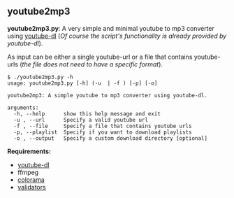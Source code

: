 ## youtube2mp3

**youtube2mp3.py**: A very simple and minimal youtube to mp3 converter using [youtube-dl](https://github.com/rg3/youtube-dl) (_Of course the script's functionality is already provided by youtube-dl_).

As input can be either a single youtube-url or a file that contains youtube-urls (*the file does not need to have a specific format*).

```
$ ./youtube2mp3.py -h
usage: youtube2mp3.py [-h] (-u  | -f ) [-p] [-o]

youtube2mp3: A simple youtube to mp3 converter using youtube-dl.

arguments:
  -h, --help      show this help message and exit
  -u , --url      Specify a valid youtube url
  -f , --file     Specify a file that contains youtube urls
  -p, --playlist  Specify if you want to download playlists
  -o , --output   Specify a custom download directory [optional]
```

**Requirements:**
*   [youtube-dl](https://github.com/rg3/youtube-dl#installation)
*   ffmpeg
*   [colorama](https://pypi.python.org/pypi/colorama)
*   [validators](https://pypi.python.org/pypi/validators/)

